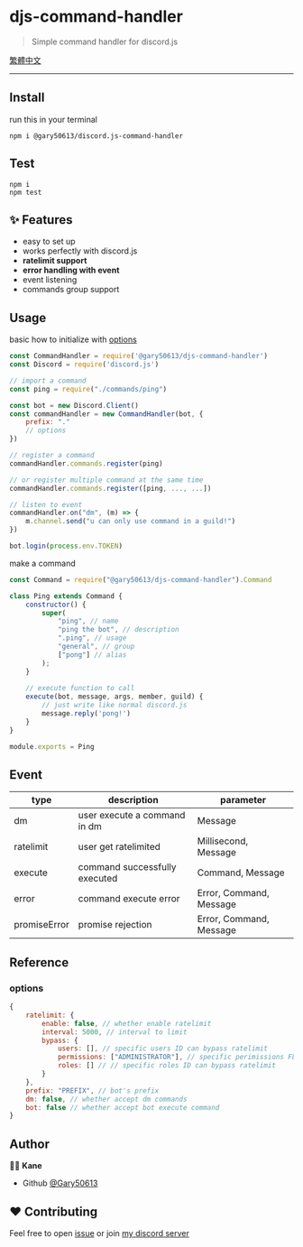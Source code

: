 # djs-command-handler
> Simple command handler for discord.js

[繁體中文](doc/README-zh.md)

***

## Install
run this in your terminal
```shell
npm i @gary50613/discord.js-command-handler
```

## Test
```shell
npm i
npm test
```

## ✨ Features

- easy to set up
- works perfectly with discord.js
- **ratelimit support**
- **error handling with event**
- event listening
- commands group support

## Usage
basic how to initialize with [options](#options)
```js
const CommandHandler = require('@gary50613/djs-command-handler')
const Discord = require('discord.js')

// import a command
const ping = require("./commands/ping")

const bot = new Discord.Client()
const commandHandler = new CommandHandler(bot, {
    prefix: "."
    // options
})

// register a command
commandHandler.commands.register(ping)

// or register multiple command at the same time
commandHandler.commands.register([ping, ..., ...])

// listen to event
commandHandler.on("dm", (m) => {
    m.channel.send("u can only use command in a guild!")
})

bot.login(process.env.TOKEN)
```

make a command
```js
const Command = require("@gary50613/djs-command-handler").Command

class Ping extends Command {
    constructor() {
        super(
            "ping", // name
            "ping the bot", // description
            ".ping", // usage
            "general", // group
            ["pong"] // alias
        );
    }
    
    // execute function to call
    execute(bot, message, args, member, guild) {
        // just write like normal discord.js
        message.reply('pong!')
    }
}

module.exports = Ping
```

## Event
type | description | parameter
---|---|---
dm | user execute a command in dm | Message
ratelimit | user get ratelimited | Millisecond, Message
execute | command successfully executed | Command, Message
error | command execute error | Error, Command, Message
promiseError | promise rejection | Error, Command, Message

## Reference
### options
```js
{
    ratelimit: {
        enable: false, // whether enable ratelimit
        interval: 5000, // interval to limit
        bypass: {
            users: [], // specific users ID can bypass ratelimit 
            permissions: ["ADMINISTRATOR"], // specific perimissions FLAG can bypass ratelimit
            roles: [] // // specific roles ID can bypass ratelimit
        }
    },
    prefix: "PREFIX", // bot's prefix
    dm: false, // whether accept dm commands
    bot: false // whether accept bot execute command  
}
```

## Author
🧑‍💻 **Kane**
- Github [@Gary50613](https://github.com/Gary50613)

## ❤️ Contributing
Feel free to open [issue](https://github.com/Gary50613/discordjs-command-handler/issues)
or join [my discord server](https://discord.gg/ct2ufag)